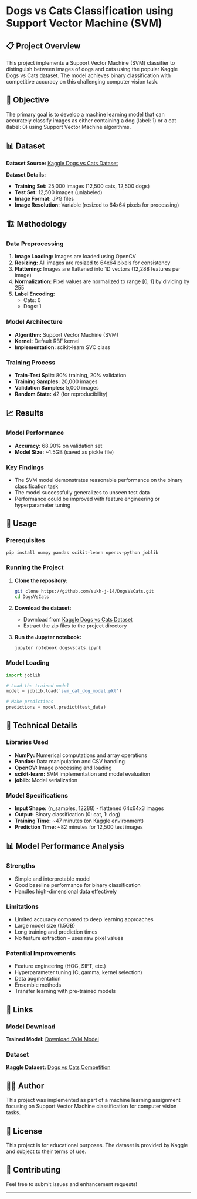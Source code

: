 # Dogs vs Cats Classification using Support Vector Machine (SVM)

## 📋 Project Overview

This project implements a Support Vector Machine (SVM) classifier to distinguish between images of dogs and cats using the popular Kaggle Dogs vs Cats dataset. The model achieves binary classification with competitive accuracy on this challenging computer vision task.

## 🎯 Objective

The primary goal is to develop a machine learning model that can accurately classify images as either containing a dog (label: 1) or a cat (label: 0) using Support Vector Machine algorithms.

## 📊 Dataset

**Dataset Source:** [Kaggle Dogs vs Cats Dataset](https://www.kaggle.com/c/dogs-vs-cats/data)

**Dataset Details:**
- **Training Set:** 25,000 images (12,500 cats, 12,500 dogs)
- **Test Set:** 12,500 images (unlabeled)
- **Image Format:** JPG files
- **Image Resolution:** Variable (resized to 64x64 pixels for processing)

## 🏗️ Methodology

### Data Preprocessing
1. **Image Loading:** Images are loaded using OpenCV
2. **Resizing:** All images are resized to 64x64 pixels for consistency
3. **Flattening:** Images are flattened into 1D vectors (12,288 features per image)
4. **Normalization:** Pixel values are normalized to range [0, 1] by dividing by 255
5. **Label Encoding:** 
   - Cats: 0
   - Dogs: 1

### Model Architecture
- **Algorithm:** Support Vector Machine (SVM)
- **Kernel:** Default RBF kernel
- **Implementation:** scikit-learn SVC class

### Training Process
- **Train-Test Split:** 80% training, 20% validation
- **Training Samples:** 20,000 images
- **Validation Samples:** 5,000 images
- **Random State:** 42 (for reproducibility)

## 📈 Results

### Model Performance
- **Accuracy:** 68.90% on validation set
- **Model Size:** ~1.5GB (saved as pickle file)

### Key Findings
- The SVM model demonstrates reasonable performance on the binary classification task
- The model successfully generalizes to unseen test data
- Performance could be improved with feature engineering or hyperparameter tuning

## 🚀 Usage

### Prerequisites
```bash
pip install numpy pandas scikit-learn opencv-python joblib
```

### Running the Project
1. **Clone the repository:**
   ```bash
   git clone https://github.com/sukh-j-14/DogsVsCats.git
   cd DogsVsCats
   ```

2. **Download the dataset:**
   - Download from [Kaggle Dogs vs Cats Dataset](https://www.kaggle.com/c/dogs-vs-cats/data)
   - Extract the zip files to the project directory

3. **Run the Jupyter notebook:**
   ```bash
   jupyter notebook dogsvscats.ipynb
   ```

### Model Loading
```python
import joblib

# Load the trained model
model = joblib.load('svm_cat_dog_model.pkl')

# Make predictions
predictions = model.predict(test_data)
```

## 🔧 Technical Details

### Libraries Used
- **NumPy:** Numerical computations and array operations
- **Pandas:** Data manipulation and CSV handling
- **OpenCV:** Image processing and loading
- **scikit-learn:** SVM implementation and model evaluation
- **joblib:** Model serialization

### Model Specifications
- **Input Shape:** (n_samples, 12288) - flattened 64x64x3 images
- **Output:** Binary classification (0: cat, 1: dog)
- **Training Time:** ~47 minutes (on Kaggle environment)
- **Prediction Time:** ~82 minutes for 12,500 test images

## 📊 Model Performance Analysis

### Strengths
- Simple and interpretable model
- Good baseline performance for binary classification
- Handles high-dimensional data effectively

### Limitations
- Limited accuracy compared to deep learning approaches
- Large model size (1.5GB)
- Long training and prediction times
- No feature extraction - uses raw pixel values

### Potential Improvements
- Feature engineering (HOG, SIFT, etc.)
- Hyperparameter tuning (C, gamma, kernel selection)
- Data augmentation
- Ensemble methods
- Transfer learning with pre-trained models

## 🔗 Links

### Model Download
**Trained Model:** [Download SVM Model](https://drive.google.com/file/d/152sagrX2_gP4aQwjAlekOLmtzWP1N2Jj/view?usp=drive_link)

### Dataset
**Kaggle Dataset:** [Dogs vs Cats Competition](https://www.kaggle.com/c/dogs-vs-cats/data)

## 👨‍💻 Author

This project was implemented as part of a machine learning assignment focusing on Support Vector Machine classification for computer vision tasks.

## 📝 License

This project is for educational purposes. The dataset is provided by Kaggle and subject to their terms of use.

## 🤝 Contributing

Feel free to submit issues and enhancement requests!

--- 
